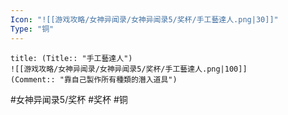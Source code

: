 ```yaml
---
Icon: "![[游戏攻略/女神异闻录/女神异闻录5/奖杯/手工藝達人.png|30]]"
Type: "铜"
---
```

```ad-common-bronze-trophy
title: (Title:: "手工藝達人")
![[游戏攻略/女神异闻录/女神异闻录5/奖杯/手工藝達人.png|100]]
(Comment:: "靠自己製作所有種類的潛入道具")
```

#女神异闻录5/奖杯 #奖杯 #铜
